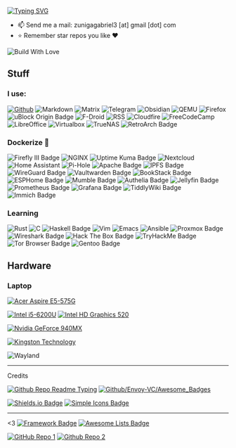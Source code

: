 [![Typing SVG](https://readme-typing-svg.demolab.com?font=JetBrains+Mono&weight=300&size=16&duration=4600&pause=1200&color=15C9F7C8&vCenter=true&width=460&height=35&lines=Hi+There+%F0%9F%91%8B%2C+I+am+Deathgabox+%5E%5E;2+Years+with+Arch%F0%9F%90%A7+as+Daily+Driver;%F0%9F%8C%B1+Trying+to+switch+Systemd+to+S6;Feel+free+to+look+around)](https://git.io/typing-svg)

- 📫 Send me a mail: zunigagabriel3 [at] gmail [dot] com
- ⭐ Remember star repos you like ♥️

![Build With Love](http://ForTheBadge.com/images/badges/built-with-love.svg)

## Stuff

### I use:

[![Github](https://img.shields.io/badge/GitHub-100000?style=for-the-badge&logo=github&logoColor=white)](https://www.github.com)
![Markdown](https://img.shields.io/badge/Markdown-000000?style=for-the-badge&logo=markdown&logoColor=white)
![Matrix](https://img.shields.io/badge/matrix-000000?style=for-the-badge&logo=Matrix&logoColor=white)
![Telegram](https://img.shields.io/badge/Telegram-2CA5E0?style=for-the-badge&logo=telegram&logoColor=white)
![Obsidian](https://img.shields.io/badge/Obsidian-7C3AED?style=for-the-badge&logo=obsidian&logoColor=fff)
![QEMU](https://img.shields.io/badge/QEMU-F60?logo=qemu&logoColor=fff&style=for-the-badge)
![Firefox](https://img.shields.io/badge/Firefox_Browser-FF7139?style=for-the-badge&logo=Firefox-Browser&logoColor=white)
![uBlock Origin Badge](https://img.shields.io/badge/uBlock%20Origin-800000?logo=ublockorigin&logoColor=fff&style=for-the-badge)
![F-Droid](https://img.shields.io/badge/F%20Droid-1976D2?style=for-the-badge&logo=f-droid&logoColor=white)
![RSS](https://img.shields.io/badge/RSS-FFA500?style=for-the-badge&logo=rss&logoColor=white)
![Cloudfire](https://img.shields.io/badge/Cloudflare-F38020?style=for-the-badge&logo=Cloudflare&logoColor=white)
![FreeCodeCamp](https://img.shields.io/badge/freecodecamp-27273D?style=for-the-badge&logo=freecodecamp&logoColor=white)
![LibreOffice](https://img.shields.io/badge/LibreOffice-18A303?style=for-the-badge&logo=LibreOffice&logoColor=white)
![Virtualbox](https://img.shields.io/badge/VirtualBox-183A61?logo=virtualbox&logoColor=white&style=for-the-badge)
![TrueNAS](https://img.shields.io/badge/TrueNAS-0095D5?logo=truenas&logoColor=fff&style=for-the-badge)
![RetroArch Badge](https://img.shields.io/badge/RetroArch-000?logo=retroarch&logoColor=fff&style=for-the-badge)

### Dockerize 🐳

![Firefly III Badge](https://img.shields.io/badge/Firefly%20III-CD5029?logo=fireflyiii&logoColor=fff&style=for-the-badge)
![NGINX](https://img.shields.io/badge/NGINX-009639?logo=nginx&logoColor=fff&style=for-the-badge)
![Uptime Kuma Badge](https://img.shields.io/badge/Uptime%20Kuma-5CDD8B?logo=uptimekuma&logoColor=000&style=for-the-badge)
![Nextcloud](https://img.shields.io/badge/Nextcloud-0082C9?style=for-the-badge&logo=Nextcloud&logoColor=white)
![Home Assistant](https://img.shields.io/badge/home%20assistant-%2341BDF5.svg?style=for-the-badge&logo=home-assistant&logoColor=white)
![Pi-Hole](https://img.shields.io/badge/pihole-%2396060C.svg?style=for-the-badge&logo=pi-hole&logoColor=white)
![Apache Badge](https://img.shields.io/badge/Apache-D22128?logo=apache&logoColor=fff&style=for-the-badge)
![IPFS Badge](https://img.shields.io/badge/IPFS-65C2CB?logo=ipfs&logoColor=fff&style=for-the-badge)
![WireGuard Badge](https://img.shields.io/badge/WireGuard-88171A?logo=wireguard&logoColor=fff&style=for-the-badge)
![Vaultwarden Badge](https://img.shields.io/badge/Vaultwarden-000?logo=vaultwarden&logoColor=fff&style=for-the-badge)
![BookStack Badge](https://img.shields.io/badge/BookStack-0288D1?logo=bookstack&logoColor=fff&style=for-the-badge)
![ESPHome Badge](https://img.shields.io/badge/ESPHome-000?logo=esphome&logoColor=fff&style=for-the-badge)
![Mumble Badge](https://img.shields.io/badge/Mumble-000?logo=mumble&logoColor=fff&style=for-the-badge)
![Authelia Badge](https://img.shields.io/badge/Authelia-113155?logo=authelia&logoColor=fff&style=for-the-badge)
![Jellyfin Badge](https://img.shields.io/badge/Jellyfin-00A4DC?logo=jellyfin&logoColor=fff&style=for-the-badge)
![Prometheus Badge](https://img.shields.io/badge/Prometheus-E6522C?logo=prometheus&logoColor=fff&style=for-the-badge)
![Grafana Badge](https://img.shields.io/badge/Grafana-F46800?logo=grafana&logoColor=fff&style=for-the-badge)
![TiddlyWiki Badge](https://img.shields.io/badge/TiddlyWiki-111?logo=tiddlywiki&logoColor=fff&style=for-the-badge)
![Immich Badge](https://img.shields.io/badge/Immich-4250AF?logo=immich&logoColor=fff&style=for-the-badge)

### Learning

![Rust](https://img.shields.io/badge/Rust-000000?style=for-the-badge&logo=rust&logoColor=white)
![C](https://img.shields.io/badge/C-00599C?style=for-the-badge&logo=c&logoColor=white)
![Haskell Badge](https://img.shields.io/badge/Haskell-5D4F85?logo=haskell&logoColor=fff&style=for-the-badge)
![Vim](https://img.shields.io/badge/VIM-%2311AB00.svg?&style=for-the-badge&logo=vim&logoColor=white)
![Emacs](https://img.shields.io/badge/Emacs-%237F5AB6.svg?&style=for-the-badge&logo=gnu-emacs&logoColor=white)
![Ansible](https://img.shields.io/badge/ansible-%231A1918.svg?style=for-the-badge&logo=ansible&logoColor=white)
![Proxmox Badge](https://img.shields.io/badge/Proxmox-E57000?logo=proxmox&logoColor=fff&style=for-the-badge)
![Wireshark Badge](https://img.shields.io/badge/Wireshark-1679A7?logo=wireshark&logoColor=fff&style=for-the-badge)
![Hack The Box Badge](https://img.shields.io/badge/Hack%20The%20Box-9FEF00?logo=hackthebox&logoColor=000&style=for-the-badge)
![TryHackMe Badge](https://img.shields.io/badge/TryHackMe-212C42?logo=tryhackme&logoColor=fff&style=for-the-badge)
![Tor Browser Badge](https://img.shields.io/badge/Tor%20Browser-7D4698?logo=torbrowser&logoColor=fff&style=for-the-badge)
![Gentoo Badge](https://img.shields.io/badge/Gentoo-54487A?logo=gentoo&logoColor=fff&style=for-the-badge)

## Hardware

### Laptop

[![Acer Aspire E5-575G](https://img.shields.io/badge/Acer-Aspire_E5_575G-83B81A?logo=acer&logoColor=fff&style=for-the-badge)](https://global-download.acer.com/GDFiles/Document/User%20Manual%20W10/User%20Manual%20W10_Acer_1.0_A_A.pdf?acerid=636349268251913884&Step1=&Step2=&Step3=ASPIRE%20E5-576&OS=ALL&LC=en&BC=ACER&SC=PA_6)

[![Intel i5-6200U](https://img.shields.io/badge/Intel-Core_i5_6200U-0071C5?style=for-the-badge&logo=intel&logoColor=white)](https://ark.intel.com/content/www/us/en/ark/products/88193/intel-core-i5-6200u-processor-3m-cache-up-to-2-80-ghz.html) [![Intel HD Graphics 520](https://img.shields.io/badge/Intel-HD_Graphics_520-0071C5?style=for-the-badge&logo=intel&logoColor=white)](https://www.intel.com/content/www/us/en/support/products/88355/graphics/processor-graphics/intel-hd-graphics-family/intel-hd-graphics-520.html)

[![Nvidia GeForce 940MX](https://img.shields.io/badge/NVIDIA-GeForce_940MX-76B900?style=for-the-badge&logo=nvidia&logoColor=white)](https://www.nvidia.com/en-us/geforce/gaming-laptops/geforce-940mx/)

[![Kingston Technology](https://img.shields.io/badge/Kingston%20Fury%20Renegade-1TB-000?logo=kingstontechnology&logoColor=fff&style=for-the-badge)](https://www.kingston.com/en/ssd/gaming/kingston-fury-renegade-nvme-m2-ssd/)

![Wayland](https://img.shields.io/badge/Display-1366x768-FFBC00?logo=wayland&logoColor=000&style=for-the-badge)

---
Credits

[![Github Repo Readme Typing](https://img.shields.io/badge/GitHub_Repo_Readme_Typing_-181717?logo=github&logoColor=fff&style=for-the-badge)](https://github.com/denvercoder1/readme-typing-svg) [![Github/Envoy-VC/Awesome_Badges](https://img.shields.io/badge/GitHub_Repo_Awesome_Badges-181717?logo=github&logoColor=fff&style=for-the-badge)](https://github.com/Envoy-VC/awesome-badges)

[![Shields.io Badge](https://img.shields.io/badge/Shields.io-000?logo=shieldsdotio&logoColor=fff&style=for-the-badge)](https://shields.io/) [![Simple Icons Badge](https://img.shields.io/badge/Badges%20Pages-111?logo=simpleicons&logoColor=fff&style=for-the-badge)](https://badges.pages.dev)

---
<3
[![Framework Badge](https://img.shields.io/badge/<3_Framework-000?logo=framework&logoColor=fff&style=for-the-badge)](https://frame.work/) [![Awesome Lists Badge](https://img.shields.io/badge/<3%20Awesome%20Lists-FC60A8?logo=awesomelists&logoColor=fff&style=for-the-badge)](https://github.com/sindresorhus/awesome)

[![GitHub Repo 1](https://img.shields.io/badge/GitHub_Repo_Awesome_Self_Hosted-181717?logo=github&logoColor=fff&style=for-the-badge)](https://github.com/awesome-selfhosted/awesome-selfhosted) 
[![Github Repo 2](https://img.shields.io/badge/GitHub_Repo_Awesome_Awesomeness-181717?logo=github&logoColor=fff&style=for-the-badge)](https://github.com/bayandin/awesome-awesomeness)

<!---
DeathGabox/DeathGabox is a ✨ special ✨ repository because its `README.md` (this file) appears on your GitHub profile.
You can click the Preview link to take a look at your changes.
Hi <3
--->
